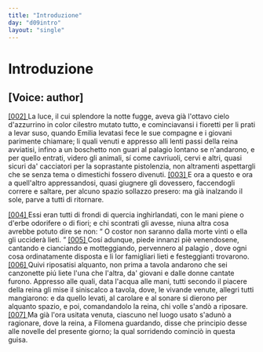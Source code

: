 ```yaml
---
title: "Introduzione"
day: "d09intro"
layout: "single"
---
```

<div id="d09intro" type="introduction" who="author">
 <h1>
  Introduzione
 </h1>
 <p>
  <h2>
   [Voice: author]
  </h2>
 </p>
 <p>
  <a href="{{ site.baseurl }}enDecameron/d09intro#p09980002">
   [002]
  </a>
  La luce, il cui splendore la notte fugge, aveva gi&agrave; l'ottavo cielo d'azzurrino in color cilestro mutato tutto, e cominciavansi i fioretti per li prati a levar suso, quando
  <name persref="emilia" type="person">
   Emilia
  </name>
  levatasi fece le sue compagne e i giovani parimente chiamare; li quali venuti e appresso alli lenti passi della reina avviatisi, infino a un
  <name placeref="boschetto-i09" type="place">
   boschetto
  </name>
  non guari al
  <name placeref="palagiobrigata-02" type="place">
   palagio
  </name>
  lontano se n'andarono, e per quello entrati, videro gli animali, s&iacute; come cavriuoli, cervi e altri, quasi sicuri da' cacciatori per la soprastante pistolenzia, non altramenti aspettargli che se senza tema o dimestichi fossero divenuti.
  <a href="{{ site.baseurl }}enDecameron/d09intro#p09980003">
   [003]
  </a>
  E ora a questo e ora a quell'altro appressandosi, quasi giugnere gli dovessero, faccendogli correre e saltare, per alcuno spazio sollazzo presero: ma gi&agrave; inalzando il sole, parve a tutti di ritornare.
 </p>
 <p>
  <a href="{{ site.baseurl }}enDecameron/d09intro#p09980004">
   [004]
  </a>
  Essi eran tutti di frondi di quercia inghirlandati, con le mani piene o d'erbe odorifere o di fiori; e chi scontrati gli avesse, niuna altra cosa avrebbe potuto dire se non:
  <q direct="unspecified">
   O costor non saranno dalla morte vinti o ella gli uccider&agrave; lieti.
  </q>
  <a href="{{ site.baseurl }}enDecameron/d09intro#p09980005">
   [005]
  </a>
  Cos&iacute; adunque, piede innanzi pi&egrave; venendosene, cantando e cianciando e motteggiando, pervennero al
  <name placeref="palagiobrigata-02" type="place">
   palagio
  </name>
  , dove ogni cosa ordinatamente disposta e li lor famigliari lieti e festeggianti trovarono.
  <a href="{{ site.baseurl }}enDecameron/d09intro#p09980006">
   [006]
  </a>
  Quivi riposatisi alquanto, non prima a tavola andarono che sei canzonette pi&uacute; liete l'una che l'altra, da' giovani e dalle donne cantate furono. Appresso alle quali, data l'acqua alle mani, tutti secondo il piacere della
  <name persref="emilia" type="person">
   reina
  </name>
  gli mise il siniscalco a tavola, dove, le vivande venute, allegri tutti mangiarono: e da quello levati, al carolare e al sonare si dierono per alquanto spazio, e poi, comandandolo la reina, chi volle s'and&ograve; a riposare.
  <a href="{{ site.baseurl }}enDecameron/d09intro#p09980007">
   [007]
  </a>
  Ma gi&agrave; l'ora usitata venuta, ciascuno nel luogo usato s'adun&ograve; a ragionare, dove la reina, a
  <name persref="filomena" type="person">
   Filomena
  </name>
  guardando, disse che principio desse alle novelle del presente giorno; la qual sorridendo cominci&ograve; in questa guisa.
 </p>
</div>
